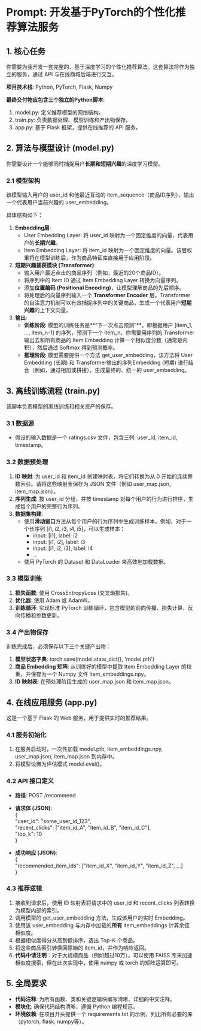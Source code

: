 # **Prompt: 开发基于PyTorch的个性化推荐算法服务**

## **1\. 核心任务**

你需要为我开发一套完整的、基于深度学习的个性化推荐算法。这套算法将作为独立的服务，通过 API 与在线商城后端进行交互。

**项目技术栈**: Python, PyTorch, Flask, Numpy

**最终交付物应包含三个独立的Python脚本**:

1. model.py: 定义推荐模型的网络结构。  
2. train.py: 负责数据处理、模型训练和产出物保存。  
3. app.py: 基于 Flask 框架，提供在线推荐的 API 服务。

## **2\. 算法与模型设计 (model.py)**

你需要设计一个能够同时捕捉用户**长期和短期兴趣**的深度学习模型。

### **2.1 模型架构**

该模型输入用户的 user\_id 和他最近互动的 item\_sequence（商品ID序列），输出一个代表用户当前兴趣的 user\_embedding。

具体结构如下：

1. **Embedding层**:  
   * User Embedding Layer: 将 user\_id 映射为一个固定维度的向量，代表用户的**长期兴趣**。  
   * Item Embedding Layer: 将 item\_id 映射为一个固定维度的向量。该层权重将在模型训练后，作为商品特征库直接用于应用阶段。  
2. **短期兴趣捕获模块 (Transformer)**:  
   * 输入用户最近点击的商品序列（例如，最近的20个商品ID）。  
   * 将序列中的 Item ID 通过 Item Embedding Layer 转换为向量序列。  
   * 添加**位置编码 (Positional Encoding)**，让模型理解商品的先后顺序。  
   * 将处理后的向量序列输入一个 **Transformer Encoder** 层。Transformer 的自注意力机制可以有效捕捉序列中的关键商品，生成一个代表用户**短期兴趣**的上下文向量。  
3. **输出**:  
   * **训练阶段**: 模型的训练任务是\*\*“下一次点击预测”\*\*。即根据用户 \[item\_1, ..., item\_n-1\] 的序列，预测下一个 item\_n。你需要用序列的 Transformer 输出去和所有商品的 Item Embedding 计算一个相似度分数（通常是内积），然后通过 Softmax 得到预测概率。  
   * **推理阶段**: 模型需要提供一个方法 get\_user\_embedding，该方法将 User Embedding (长期) 和 Transformer输出的序列Embedding (短期) 进行结合（例如，通过相加或拼接），生成最终的、统一的 user\_embedding。

## **3\. 离线训练流程 (train.py)**

该脚本负责模型的离线训练和相关资产的保存。

### **3.1 数据源**

* 假设的输入数据是一个 ratings.csv 文件，包含三列: user\_id, item\_id, timestamp。

### **3.2 数据预处理**

1. **ID 映射**: 为 user\_id 和 item\_id 创建映射表，将它们转换为从 0 开始的连续整数索引。请将这些映射表保存为 JSON 文件（例如 user\_map.json, item\_map.json）。  
2. **序列生成**: 按 user\_id 分组，并按 timestamp 对每个用户的行为进行排序，生成每个用户的完整行为序列。  
3. **数据集构建**:  
   * 使用**滑动窗口**方法从每个用户的行为序列中生成训练样本。例如，对于一个长序列 \[i1, i2, i3, i4, i5\]，可以生成样本：  
     * input: \[i1\], label: i2  
     * input: \[i1, i2\], label: i3  
     * input: \[i1, i2, i3\], label: i4  
     * ...  
   * 使用 PyTorch 的 Dataset 和 DataLoader 来高效地加载数据。

### **3.3 模型训练**

1. **损失函数**: 使用 CrossEntropyLoss (交叉熵损失)。  
2. **优化器**: 使用 Adam 或 AdamW。  
3. **训练循环**: 实现标准 PyTorch 训练循环，包含模型的前向传播、损失计算、反向传播和参数更新。

### **3.4 产出物保存**

训练完成后，必须保存以下三个关键产出物：

1. **模型状态字典**: torch.save(model.state\_dict(), 'model.pth')  
2. **商品 Embedding 矩阵**: 从训练好的模型中提取 Item Embedding Layer 的权重，并保存为一个 Numpy 文件 item\_embeddings.npy。  
3. **ID 映射表**: 在预处理阶段生成的 user\_map.json 和 item\_map.json。

## **4\. 在线应用服务 (app.py)**

这是一个基于 Flask 的 Web 服务，用于提供实时的推荐结果。

### **4.1 服务初始化**

1. 在服务启动时，一次性加载 model.pth, item\_embeddings.npy, user\_map.json, item\_map.json 到内存中。  
2. 将模型设置为评估模式 model.eval()。

### **4.2 API 接口定义**

* **路径**: POST /recommend  
* **请求体 (JSON)**:  
  {  
    "user\_id": "some\_user\_id\_123",  
    "recent\_clicks": \["item\_id\_A", "item\_id\_B", "item\_id\_C"\],  
    "top\_k": 10  
  }

* **成功响应 (JSON)**:  
  {  
    "recommended\_item\_ids": \["item\_id\_X", "item\_id\_Y", "item\_id\_Z", ...\]  
  }

### **4.3 推荐逻辑**

1. 接收到请求后，使用 ID 映射表将请求中的 user\_id 和 recent\_clicks 列表转换为模型内部的索引。  
2. 调用模型的 get\_user\_embedding 方法，生成该用户的实时 Embedding。  
3. 使用该 user\_embedding 与内存中加载的**所有** item\_embeddings 计算余弦相似度。  
4. 根据相似度得分从高到低排序，选出 Top-K 个商品。  
5. 将这些商品索引转换回原始的 item\_id，并作为响应返回。  
6. **代码中请注明**：对于大规模商品（例如超过10万），可以使用 FAISS 库来加速相似度搜索，但在此次实现中，使用 numpy 或 torch 的矩阵运算即可。

## **5\. 全局要求**

* **代码注释**: 为所有函数、类和关键逻辑块编写清晰、详细的中文注释。  
* **模块化**: 确保代码结构清晰，遵循 Python 编程规范。  
* **环境依赖**: 在项目开头提供一个 requirements.txt 的示例，列出所有必要的库（pytorch, flask, numpy等）。

